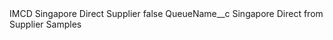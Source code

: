 <?xml version="1.0" encoding="UTF-8"?>
<CustomMetadata xmlns="http://soap.sforce.com/2006/04/metadata" xmlns:xsi="http://www.w3.org/2001/XMLSchema-instance" xmlns:xsd="http://www.w3.org/2001/XMLSchema">
    <label>IMCD Singapore Direct Supplier</label>
    <protected>false</protected>
    <values>
        <field>QueueName__c</field>
        <value xsi:type="xsd:string">Singapore Direct from Supplier Samples</value>
    </values>
</CustomMetadata>
